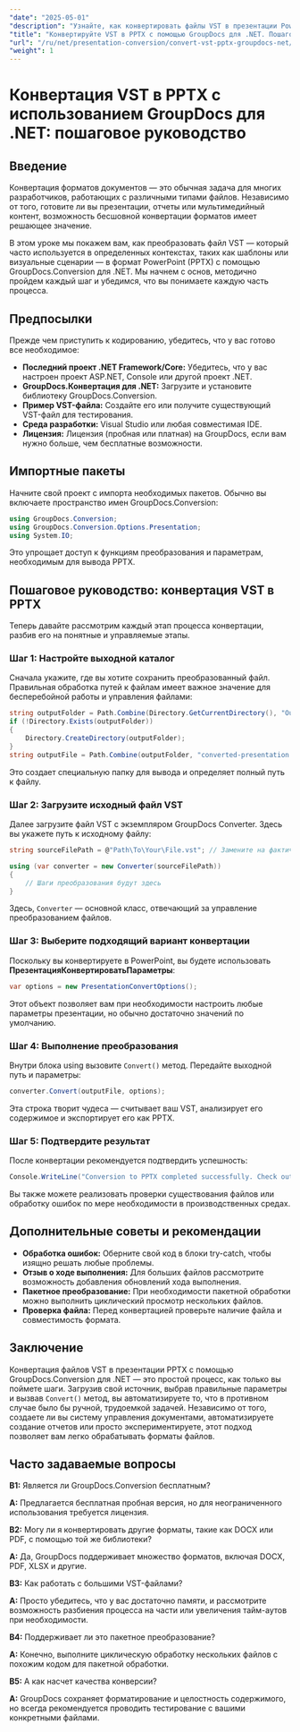 ```yaml
---
"date": "2025-05-01"
"description": "Узнайте, как конвертировать файлы VST в презентации PowerPoint с помощью GroupDocs.Conversion для .NET с помощью этого подробного руководства."
"title": "Конвертируйте VST в PPTX с помощью GroupDocs для .NET. Пошаговое руководство"
"url": "/ru/net/presentation-conversion/convert-vst-pptx-groupdocs-net/"
"weight": 1
---
```


# Конвертация VST в PPTX с использованием GroupDocs для .NET: пошаговое руководство

## Введение

Конвертация форматов документов — это обычная задача для многих разработчиков, работающих с различными типами файлов. Независимо от того, готовите ли вы презентации, отчеты или мультимедийный контент, возможность бесшовной конвертации форматов имеет решающее значение.  

В этом уроке мы покажем вам, как преобразовать файл VST — который часто используется в определенных контекстах, таких как шаблоны или визуальные сценарии — в формат PowerPoint (PPTX) с помощью GroupDocs.Conversion для .NET. Мы начнем с основ, методично пройдем каждый шаг и убедимся, что вы понимаете каждую часть процесса.


## Предпосылки

Прежде чем приступить к кодированию, убедитесь, что у вас готово все необходимое:

- **Последний проект .NET Framework/Core:** Убедитесь, что у вас настроен проект ASP.NET, Console или другой проект .NET.
- **GroupDocs.Конвертация для .NET:** Загрузите и установите библиотеку GroupDocs.Conversion.
- **Пример VST-файла:** Создайте его или получите существующий VST-файл для тестирования.
- **Среда разработки:** Visual Studio или любая совместимая IDE.
- **Лицензия:** Лицензия (пробная или платная) на GroupDocs, если вам нужно больше, чем бесплатные возможности.


## Импортные пакеты

Начните свой проект с импорта необходимых пакетов. Обычно вы включаете пространство имен GroupDocs.Conversion:

```csharp
using GroupDocs.Conversion;
using GroupDocs.Conversion.Options.Presentation;
using System.IO;
```

Это упрощает доступ к функциям преобразования и параметрам, необходимым для вывода PPTX.


## Пошаговое руководство: конвертация VST в PPTX

Теперь давайте рассмотрим каждый этап процесса конвертации, разбив его на понятные и управляемые этапы.


### **Шаг 1: Настройте выходной каталог**

Сначала укажите, где вы хотите сохранить преобразованный файл. Правильная обработка путей к файлам имеет важное значение для бесперебойной работы и управления файлами:

```csharp
string outputFolder = Path.Combine(Directory.GetCurrentDirectory(), "Output");
if (!Directory.Exists(outputFolder))
{
    Directory.CreateDirectory(outputFolder);
}
string outputFile = Path.Combine(outputFolder, "converted-presentation.pptx");
```

Это создает специальную папку для вывода и определяет полный путь к файлу.


### **Шаг 2: Загрузите исходный файл VST**

Далее загрузите файл VST с экземпляром GroupDocs Converter. Здесь вы укажете путь к исходному файлу:

```csharp
string sourceFilePath = @"Path\To\Your\File.vst"; // Замените на фактический путь к файлу

using (var converter = new Converter(sourceFilePath))
{
    // Шаги преобразования будут здесь
}
```

Здесь, `Converter` — основной класс, отвечающий за управление преобразованием файлов.


### **Шаг 3: Выберите подходящий вариант конвертации**

Поскольку вы конвертируете в PowerPoint, вы будете использовать **ПрезентацияКонвертироватьПараметры**:

```csharp
var options = new PresentationConvertOptions();
```

Этот объект позволяет вам при необходимости настроить любые параметры презентации, но обычно достаточно значений по умолчанию.


### **Шаг 4: Выполнение преобразования**

Внутри блока using вызовите `Convert()` метод. Передайте выходной путь и параметры:

```csharp
converter.Convert(outputFile, options);
```

Эта строка творит чудеса — считывает ваш VST, анализирует его содержимое и экспортирует его как PPTX.


### **Шаг 5: Подтвердите результат**

После конвертации рекомендуется подтвердить успешность:

```csharp
Console.WriteLine("Conversion to PPTX completed successfully. Check output in {0}", outputFolder);
```

Вы также можете реализовать проверки существования файлов или обработку ошибок по мере необходимости в производственных средах.


## Дополнительные советы и рекомендации

- **Обработка ошибок:** Оберните свой код в блоки try-catch, чтобы изящно решать любые проблемы.
- **Отзыв о ходе выполнения:** Для больших файлов рассмотрите возможность добавления обновлений хода выполнения.
- **Пакетное преобразование:** При необходимости пакетной обработки можно выполнить циклический просмотр нескольких файлов.
- **Проверка файла:** Перед конвертацией проверьте наличие файла и совместимость формата.


## Заключение

Конвертация файлов VST в презентации PPTX с помощью GroupDocs.Conversion для .NET — это простой процесс, как только вы поймете шаги. Загрузив свой источник, выбрав правильные параметры и вызвав `Convert()` метод, вы автоматизируете то, что в противном случае было бы ручной, трудоемкой задачей. Независимо от того, создаете ли вы систему управления документами, автоматизируете создание отчетов или просто экспериментируете, этот подход позволяет вам легко обрабатывать форматы файлов.

## Часто задаваемые вопросы

**В1:** Является ли GroupDocs.Conversion бесплатным?  

**А:** Предлагается бесплатная пробная версия, но для неограниченного использования требуется лицензия.

**В2:** Могу ли я конвертировать другие форматы, такие как DOCX или PDF, с помощью той же библиотеки?  

**А:** Да, GroupDocs поддерживает множество форматов, включая DOCX, PDF, XLSX и другие.

**В3:** Как работать с большими VST-файлами?  

**А:** Просто убедитесь, что у вас достаточно памяти, и рассмотрите возможность разбиения процесса на части или увеличения тайм-аутов при необходимости.

**В4:** Поддерживает ли это пакетное преобразование?  

**А:** Конечно, выполните циклическую обработку нескольких файлов с похожим кодом для пакетной обработки.

**В5:** А как насчет качества конверсии?  

**А:** GroupDocs сохраняет форматирование и целостность содержимого, но всегда рекомендуется проводить тестирование с вашими конкретными файлами.